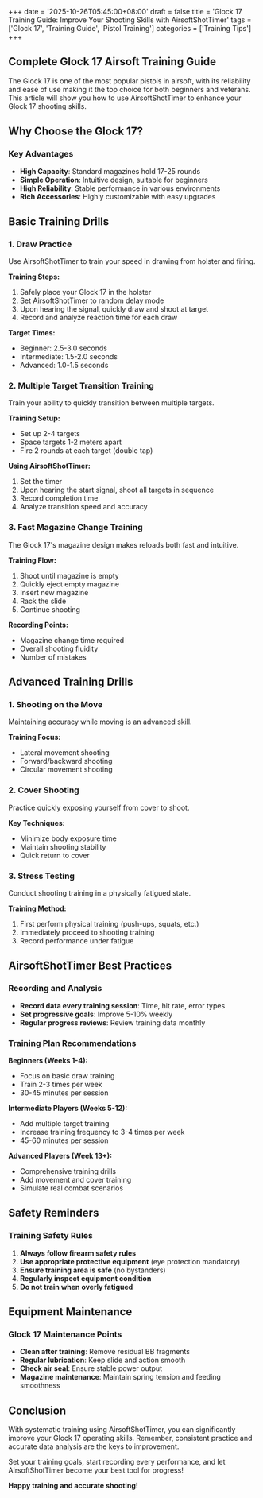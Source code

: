 +++
date = '2025-10-26T05:45:00+08:00'
draft = false
title = 'Glock 17 Training Guide: Improve Your Shooting Skills with AirsoftShotTimer'
tags = ['Glock 17', 'Training Guide', 'Pistol Training']
categories = ['Training Tips']
+++

## Complete Glock 17 Airsoft Training Guide

The Glock 17 is one of the most popular pistols in airsoft, with its reliability and ease of use making it the top choice for both beginners and veterans. This article will show you how to use AirsoftShotTimer to enhance your Glock 17 shooting skills.

## Why Choose the Glock 17?

### Key Advantages

- **High Capacity**: Standard magazines hold 17-25 rounds
- **Simple Operation**: Intuitive design, suitable for beginners
- **High Reliability**: Stable performance in various environments
- **Rich Accessories**: Highly customizable with easy upgrades

## Basic Training Drills

### 1. Draw Practice

Use AirsoftShotTimer to train your speed in drawing from holster and firing.

**Training Steps:**
1. Safely place your Glock 17 in the holster
2. Set AirsoftShotTimer to random delay mode
3. Upon hearing the signal, quickly draw and shoot at target
4. Record and analyze reaction time for each draw

**Target Times:**
- Beginner: 2.5-3.0 seconds
- Intermediate: 1.5-2.0 seconds
- Advanced: 1.0-1.5 seconds

### 2. Multiple Target Transition Training

Train your ability to quickly transition between multiple targets.

**Training Setup:**
- Set up 2-4 targets
- Space targets 1-2 meters apart
- Fire 2 rounds at each target (double tap)

**Using AirsoftShotTimer:**
1. Set the timer
2. Upon hearing the start signal, shoot all targets in sequence
3. Record completion time
4. Analyze transition speed and accuracy

### 3. Fast Magazine Change Training

The Glock 17's magazine design makes reloads both fast and intuitive.

**Training Flow:**
1. Shoot until magazine is empty
2. Quickly eject empty magazine
3. Insert new magazine
4. Rack the slide
5. Continue shooting

**Recording Points:**
- Magazine change time required
- Overall shooting fluidity
- Number of mistakes

## Advanced Training Drills

### 1. Shooting on the Move

Maintaining accuracy while moving is an advanced skill.

**Training Focus:**
- Lateral movement shooting
- Forward/backward shooting
- Circular movement shooting

### 2. Cover Shooting

Practice quickly exposing yourself from cover to shoot.

**Key Techniques:**
- Minimize body exposure time
- Maintain shooting stability
- Quick return to cover

### 3. Stress Testing

Conduct shooting training in a physically fatigued state.

**Training Method:**
1. First perform physical training (push-ups, squats, etc.)
2. Immediately proceed to shooting training
3. Record performance under fatigue

## AirsoftShotTimer Best Practices

### Recording and Analysis

- **Record data every training session**: Time, hit rate, error types
- **Set progressive goals**: Improve 5-10% weekly
- **Regular progress reviews**: Review training data monthly

### Training Plan Recommendations

**Beginners (Weeks 1-4):**
- Focus on basic draw training
- Train 2-3 times per week
- 30-45 minutes per session

**Intermediate Players (Weeks 5-12):**
- Add multiple target training
- Increase training frequency to 3-4 times per week
- 45-60 minutes per session

**Advanced Players (Week 13+):**
- Comprehensive training drills
- Add movement and cover training
- Simulate real combat scenarios

## Safety Reminders

### Training Safety Rules

1. **Always follow firearm safety rules**
2. **Use appropriate protective equipment** (eye protection mandatory)
3. **Ensure training area is safe** (no bystanders)
4. **Regularly inspect equipment condition**
5. **Do not train when overly fatigued**

## Equipment Maintenance

### Glock 17 Maintenance Points

- **Clean after training**: Remove residual BB fragments
- **Regular lubrication**: Keep slide and action smooth
- **Check air seal**: Ensure stable power output
- **Magazine maintenance**: Maintain spring tension and feeding smoothness

## Conclusion

With systematic training using AirsoftShotTimer, you can significantly improve your Glock 17 operating skills. Remember, consistent practice and accurate data analysis are the keys to improvement.

Set your training goals, start recording every performance, and let AirsoftShotTimer become your best tool for progress!

**Happy training and accurate shooting!**
